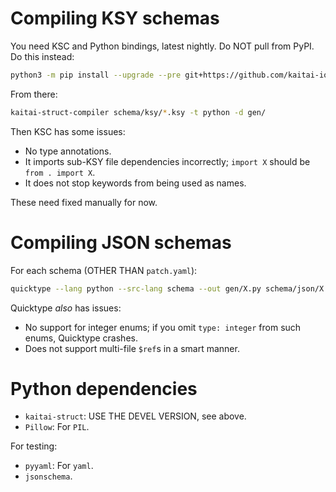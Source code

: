 # Compiling KSY schemas

You need KSC and Python bindings, latest nightly. Do NOT pull from PyPI. Do this instead:

```bash
python3 -m pip install --upgrade --pre git+https://github.com/kaitai-io/kaitai_struct_python_runtime.git
```

From there:

```bash
kaitai-struct-compiler schema/ksy/*.ksy -t python -d gen/
```

Then KSC has some issues:

* No type annotations.
* It imports sub-KSY file dependencies incorrectly; `import X` should be `from . import X`.
* It does not stop keywords from being used as names.

These need fixed manually for now.

# Compiling JSON schemas

For each schema (OTHER THAN `patch.yaml`):

```bash
quicktype --lang python --src-lang schema --out gen/X.py schema/json/X.yaml
```

Quicktype *also* has issues:

* No support for integer enums; if you omit `type: integer` from such enums, Quicktype crashes.
* Does not support multi-file `$ref`s in a smart manner.

# Python dependencies

* `kaitai-struct`: USE THE DEVEL VERSION, see above.
* `Pillow`: For `PIL`.

For testing:

* `pyyaml`: For `yaml`.
* `jsonschema`.
